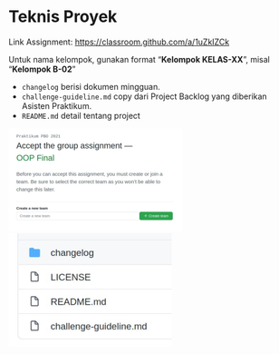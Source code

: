 # Teknis Proyek

<div class="grid grid-cols-2 gap-y-10 gap-x-6">
  <div class="flex-row">

  Link Assignment:
	https://classroom.github.com/a/1uZkIZCk

  Untuk nama kelompok, gunakan format “<b class="text-yellow">Kelompok KELAS-XX</b>”, misal
  “<b>Kelompok B-02</b>”

  - `changelog` berisi dokumen mingguan.
  - `challenge-guideline.md` copy dari Project Backlog yang diberikan Asisten Praktikum.
  - `README.md` detail tentang project

  </div>
  <div class="flex-row grid grid-rows-2">

  <img src="/img/26_1.png">
  <img src="/img/26_2.png">

  </div>
</div>
